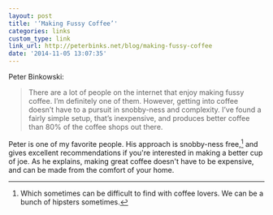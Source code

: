 ```yaml
---
layout: post
title: '‘Making Fussy Coffee’'
categories: links
custom_type: link
link_url: http://peterbinks.net/blog/making-fussy-coffee
date: '2014-11-05 13:07:35'
---
```

Peter Binkowski:

> There are a lot of people on the internet that enjoy making fussy coffee. I’m definitely one of them. However, getting into coffee doesn’t have to a pursuit in snobby-ness and complexity. I’ve found a fairly simple setup, that’s inexpensive, and produces better coffee than 80% of the coffee shops out there.

Peter is one of my favorite people. His approach is snobby-ness free,[^1] and gives excellent recommendations if you're interested in making a better cup of joe. As he explains, making great coffee doesn't have to be expensive, and can be made from the comfort of your home.

[^1]: Which sometimes can be difficult to find with coffee lovers. We can be a bunch of hipsters sometimes.